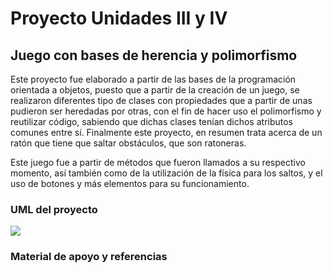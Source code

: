 # Proyecto Unidades III y IV

## Juego con bases de herencia y polimorfismo

Este proyecto fue elaborado a partir de las bases de la programación orientada a objetos, puesto que a partir de la creación de un juego, se realizaron diferentes tipo de clases con propiedades que a partir de unas pudieron ser heredadas por otras, con el fin de hacer uso el polimorfismo y reutilizar código, sabiendo que dichas clases tenían dichos atributos comunes entre sí. Finalmente este proyecto, en resumen trata acerca de un ratón que tiene que saltar obstáculos, que son ratoneras. 

Este juego fue a partir de métodos que fueron llamados a su respectivo momento, así también como de la utilización de la física para los saltos, y el uso de botones y más elementos para su funcionamiento.

### UML del proyecto

![](/img/Proyecto/uml_juego.png)

### Material de apoyo y referencias

